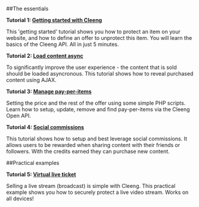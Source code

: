 
##The essentials

**Tutorial 1: [Getting started with Cleeng](Tutorials/01_Getting_started_with_Cleeng)**

This 'getting started' tutorial shows you how to protect an item on your website, and how to define an offer to unprotect this item. You will learn the basics of the Cleeng API. All in just 5 minutes.

**Tutorial 2: [Load content async](Tutorials/02_Loading_content_async)**

To significantly improve the user experience - the content that is sold should be loaded asyncronous. This tutorial shows how to reveal purchased content using AJAX. 

**Tutorial 3: [Manage pay-per-items](Tutorials/03_Manage_pay-per-items)**

Setting the price and the rest of the offer using some simple PHP scripts. Learn how to setup, update, remove and find pay-per-items via the Cleeng Open API.


**Tutorial 4: [Social commissions](Tutorials/04_Social_Commissions)**

This tutorial shows how to setup and best leverage social commissions. It allows users to be rewarded when sharing content with their friends or followers. With the credits earned they can purchase new content.

##Practical examples

**Tutorial 5: [Virtual live ticket](Tutorials/P01_Virtual_live_ticket)**

Selling a live stream (broadcast) is simple with Cleeng. This practical example shows you how to securely protect a live video stream. Works on all devices!